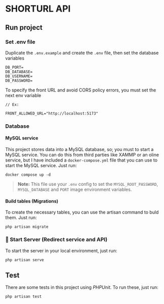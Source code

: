 # SHORTURL API

## Run project

### Set .env file

Duplicate the `.env.example` and create the `.env` file, then set the database variables

```
DB_PORT=
DB_DATABASE=
DB_USERNAME=
DB_PASSWORD=
```

To specify the front URL and avoid CORS policy errors, you must set the next env variable

```
// Ex:

FRONT_ALLOWED_URL="http://localhost:5173"
```

### Database

#### MySQL service

This project stores data into a MySQL database, so; you must to start a MySQL service. You can do this from third parties like XAMMP or an oline service, but I have included a `docker-compose.yml` file that you can use to start the MySQL service. Just run:

```
docker compose up -d
```

> **Note:** This file use your `.env` config to set the `MYSQL_ROOT_PASSWORD`, `MYSQL_DATABASE` and `PORT` image environment variables.

#### Build tables (Migrations)

To create the necessary tables, you can use the artisan command to buld them. Just run:

```
php artisan migrate
```

### 🚀 Start Server (Redirect service and API)

To start the server in your local environment, just run:

```
php artisan serve
```

## Test

There are some tests in this project using *PHPUnit*. To run these, just run:

```
php artisan test
```
